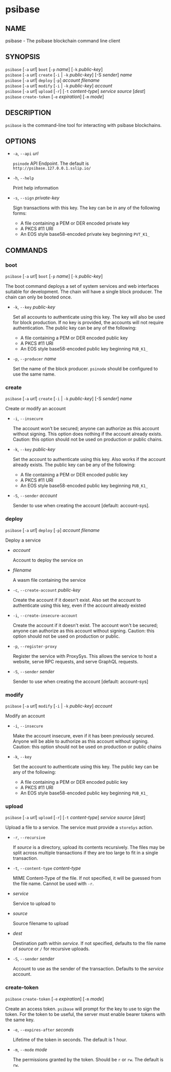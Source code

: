 # psibase

## NAME

psibase - The psibase blockchain command line client

## SYNOPSIS

`psibase` [`-a` *url*] `boot` [`-p` *name*] [`-k` *public-key*]  
`psibase` [`-a` *url*] `create` [`-i` | `-k` *public-key*] [-S *sender*] *name*  
`psibase` [`-a` *url*] `deploy` [`-p`] *account* *filename*  
`psibase` [`-a` *url*] `modify` [`-i` | `-k` *public-key*] *account*  
`psibase` [`-a` *url*] `upload` [`-r`] [`-t` *content-type*] *service* *source* [*dest*]  
`psibase` `create-token` [`-e` *expiration*] [`-m` *mode*]  

## DESCRIPTION

`psibase` is the command-line tool for interacting with psibase blockchains.

## OPTIONS

- `-a`, `--api` *url*

  `psinode` API Endpoint. The default is `http://psibase.127.0.0.1.sslip.io/`
  
- `-h`, `--help`

  Print help information

- `-s`, `--sign` *private-key*

  Sign transactions with this key. The key can be in any of the following forms:
  - A file containing a PEM or DER encoded private key
  - A PKCS #11 URI
  - An EOS style base58-encoded private key beginning `PVT_K1_`

## COMMANDS

### boot

`psibase` [`-a` *url*] `boot` [`-p` *name*] [`-k` *public-key*]  

The boot command deploys a set of system services and web interfaces suitable for development. The chain will have a single block producer. The chain can only be booted once.

- `-k`, `--key` *public-key*

  Set all accounts to authenticate using this key. The key will also be used for block production. If no key is provided, the accounts will not require authentication. The public key can be any of the following:
  - A file containing a PEM or DER encoded public key
  - A PKCS #11 URI
  - An EOS style base58-encoded public key beginning `PUB_K1_`

- `-p`, `--producer` *name*

  Set the name of the block producer. `psinode` should be configured to use the same name.

### create

`psibase` [`-a` *url*] `create` [`-i` | `-k` *public-key*] [-S *sender*] *name*  

Create or modify an account

- `-i`, `--insecure`

  The account won't be secured; anyone can authorize as this account without signing. This option does nothing if the account already exists. Caution: this option should not be used on production or public chains.

- `-k`, `--key` *public-key*

  Set the account to authenticate using this key. Also works if the account already exists. The public key can be any of the following:
  - A file containing a PEM or DER encoded public key
  - A PKCS #11 URI
  - An EOS style base58-encoded public key beginning `PUB_K1_`

- `-S`, `--sender` *account*

  Sender to use when creating the account [default: account-sys].

### deploy

`psibase` [`-a` *url*] `deploy` [`-p`] *account* *filename*  

Deploy a service

- *account*

  Account to deploy the service on

- *filename*

  A wasm file containing the service

- `-c`, `--create-account` *public-key*

  Create the account if it doesn't exist. Also set the account to authenticate using this key, even if the account already existed

- `-i`, `--create-insecure-account`

  Create the account if it doesn't exist. The account won't be secured; anyone can authorize as this account without signing. Caution: this option should not be used on production or public.

- `-p`, `--register-proxy`

  Register the service with ProxySys. This allows the service to host a website, serve RPC requests, and serve GraphQL requests.
  
- `-S`, `--sender` *sender*

  Sender to use when creating the account [default: account-sys]

### modify

`psibase` [`-a` *url*] `modify` [`-i` | `-k` *public-key*] *account*  

Modify an account

- `-i`, `--insecure`

  Make the account insecure, even if it has been previously secured. Anyone will be able to authorize as this account without signing. Caution: this option should not be used on production or public chains
  
- `-k`, `--key`

  Set the account to authenticate using this key. The public key can be any of the following:
  - A file containing a PEM or DER encoded public key
  - A PKCS #11 URI
  - An EOS style base58-encoded public key beginning `PUB_K1_`

### upload

`psibase` [`-a` *url*] `upload` [`-r`] [`-t` *content-type*] *service* *source* [*dest*]  

Upload a file to a service. The service must provide a `storeSys` action.

- `-r`, `--recursive`

  If *source* is a directory, upload its contents recursively. The files may be split across multiple transactions if they are too large to fit in a single transaction.

- `-t`, `--content-type` *content-type*

  MIME Content-Type of the file. If not specified, it will be guessed from the file name. Cannot be used with `-r`.

- *service*

  Service to upload to

- *source*

  Source filename to upload

- *dest*

  Destination path within *service*. If not specified, defaults to the file name of *source* or `/` for recursive uploads.

- `-S`, `--sender` *sender*

  Account to use as the sender of the transaction. Defaults to the *service* account.

### create-token

`psibase` `create-token` [`-e` *expiration*] [`-m` *mode*]  

Create an access token. `psibase` will prompt for the key to use to sign the token. For the token to be useful, the server must enable bearer tokens with the same key.

- `-e`, `--expires-after` *seconds*

  Lifetime of the token in seconds. The default is 1 hour.
  
- `-m`, `--mode` *mode*

  The permissions granted by the token. Should be `r` or `rw`. The default is `rw`.
